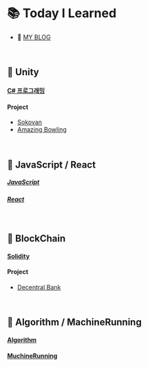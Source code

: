 # :books: Today I Learned
- :memo: [MY BLOG](https://juhuyunjjung.tistory.com/)

<br>

## :pushpin: Unity
#### [C# 프로그래밍](https://github.com/JuRyunn/TIL_develop/tree/main/Unity)
#### Project
- [Sokovan](https://github.com/JuRyunn/Sokovan)
- [Amazing Bowling](https://github.com/JuRyunn/Amazing-Bowling)


<br>

## :pushpin: JavaScript / React
##### [JavaScript](https://github.com/JuRyunn/TIL_develop/tree/main/JavaScript)
##### [React](https://github.com/JuRyunn/TIL_develop/tree/main/React)


<br>

## :pushpin: BlockChain
#### [Solidity](https://github.com/JuRyunn/TIL_develop/tree/main/Solidity)
#### Project
- [Decentral Bank](https://github.com/JuRyunn/DApp-StudyProject)

<br>

## 📌 Algorithm / MachineRunning
#### [Algorithm](https://github.com/JuRyunn/TIL_develop/tree/main/Algorithm)
#### [MuchineRunning](https://github.com/JuRyunn/TIL_develop/tree/main/MachineRunning)

